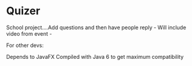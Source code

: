 Quizer
======

School project....Add questions and then have people reply - Will include video from event -

For other devs:

Depends to JavaFX
Compiled with Java 6 to get maximum compatibility
